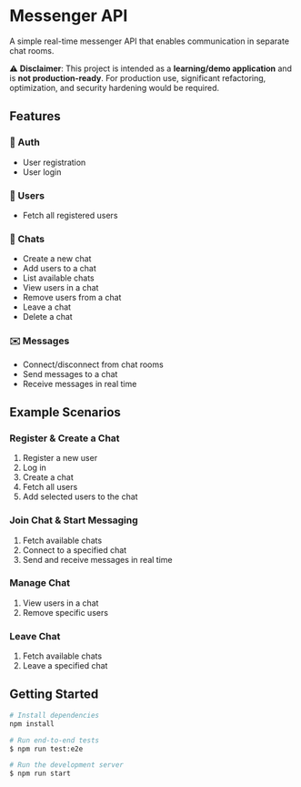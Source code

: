 # Messenger API

A simple real-time messenger API that enables communication in separate chat rooms.  

⚠️ **Disclaimer**: This project is intended as a **learning/demo application** and is **not production-ready**. For production use, significant refactoring, optimization, and security hardening would be required.

## Features

### 🔐 Auth
- User registration
- User login

### 👥 Users
- Fetch all registered users

### 💬 Chats
- Create a new chat
- Add users to a chat
- List available chats
- View users in a chat
- Remove users from a chat
- Leave a chat
- Delete a chat

### ✉️ Messages
- Connect/disconnect from chat rooms
- Send messages to a chat
- Receive messages in real time

## Example Scenarios

### Register & Create a Chat
1. Register a new user  
2. Log in  
3. Create a chat  
4. Fetch all users  
5. Add selected users to the chat  

### Join Chat & Start Messaging
1. Fetch available chats  
2. Connect to a specified chat  
3. Send and receive messages in real time  

### Manage Chat
1. View users in a chat  
2. Remove specific users  

### Leave Chat
1. Fetch available chats  
2. Leave a specified chat  

## Getting Started

```bash
# Install dependencies
npm install

# Run end-to-end tests
$ npm run test:e2e

# Run the development server
$ npm run start
```
